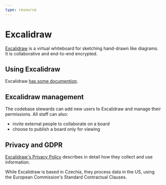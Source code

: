 ```yaml
---
type: resource
---
```


# Excalidraw

[Excalidraw](https://app.excalidraw.com/) is a virtual whiteboard for sketching hand-drawn like diagrams.
It is collaborative and end-to-end encrypted.

## Using Excalidraw

Excalidraw [has some documention](https://github.com/excalidraw/excalidraw#documentation).

## Excalidraw management

The codebase stewards can add new users to Excalidraw and manage their permissions.
All staff can also:

* invite external people to collaborate on a board
* choose to publish a board only for viewing

## Privacy and GDPR

[Excalidraw's Privacy Policy](https://plus.excalidraw.com/privacy-policy#infocollect) describes in detail how they collect and use information.

While Excalidraw is based in Czechia, they process data in the US, using the European Commission's Standard Contractual Clauses.
